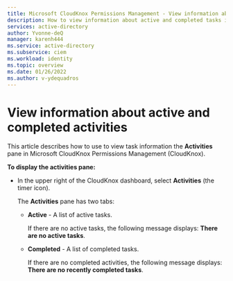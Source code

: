 ```yaml
---
title: Microsoft CloudKnox Permissions Management - View information about active and completed activities 
description: How to view information about active and completed tasks in the Activities pane in Microsoft CloudKnox Permissions Management.
services: active-directory
author: Yvonne-deQ
manager: karenh444
ms.service: active-directory
ms.subservice: ciem
ms.workload: identity
ms.topic: overview
ms.date: 01/26/2022
ms.author: v-ydequadros
---
```


# View information about active and completed activities

This article describes how to use to view task information the **Activities** pane in Microsoft CloudKnox Permissions Management (CloudKnox).

**To display the activities pane:**

- In the upper right of the CloudKnox dashboard, select **Activities** (the timer icon).

    The **Activities** pane has two tabs:
    - **Active** - A list of active tasks.

         If there are no active tasks, the following message displays: **There are no active tasks**.
    - **Completed** - A list of completed tasks.

         If there are no completed activities, the following message displays: **There are no recently completed tasks**.




<!---## Next steps--->


